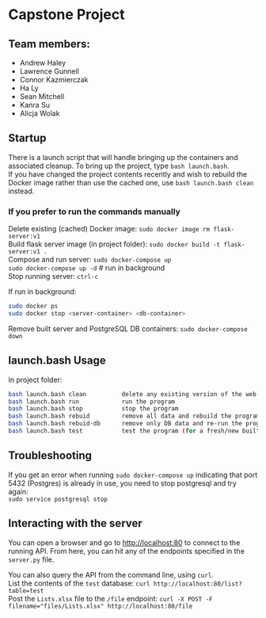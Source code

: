 # Capstone Project
 
## Team members:
- Andrew Haley
- Lawrence Gunnell
- Connor Kazmierczak
- Ha Ly
- Sean Mitchell
- Kanra Su
- Alicja Wolak


## Startup

There is a launch script that will handle bringing up the containers and associated cleanup. To bring up the project, type `bash launch.bash`.\
If you have changed the project contents recently and wish to rebuild the Docker image rather than use the cached one, use `bash launch.bash clean` instead.

### If you prefer to run the commands manually

Delete existing (cached) Docker image: `sudo docker image rm flask-server:v1` \
Build flask server image (in project folder): `sudo docker build -t flask-server:v1 .`\
Compose and run server: `sudo docker-compose up`\
                        `sudo docker-compose up -d`       # run in background\
Stop running server: `ctrl-c`

If run in background:
``` sh
sudo docker ps
sudo docker stop <server-container> <db-container>
```
Remove built server and PostgreSQL DB containers: `sudo docker-compose down`

## launch.bash Usage

In project folder:

``` sh
bash launch.bash clean          delete any existing version of the web server image
bash launch.bash run            run the program
bash launch.bash stop           stop the program
bash launch.bash rebuid         remove all data and rebuild the program
bash launch.bash rebuid-db      remove only DB data and re-run the program
bash launch.bash test           test the program (for a fresh/new built program)
```

## Troubleshooting
If you get an error when running `sudo docker-compose up` indicating that port 5432 (Postgres) is already in use, you need to stop postgresql and try again:\
`sudo service postgresql stop`

## Interacting with the server
You can open a browser and go to [http://localhost:80](http://localhost:80) to connect to the running API. From here, you can hit any of the endpoints specified in the `server.py` file.

You can also query the API from the command line, using `curl`.\
List the contents of the `test` database: `curl http://localhost:80/list?table=test`\
Post the `Lists.xlsx` file to the `/file` endpoint: `curl -X POST -F filename="files/Lists.xlsx" http://localhost:80/file`

